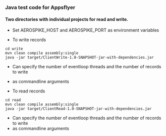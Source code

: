 ### Java test code for Appsflyer

#### Two directories with individual projects for read and write.

* Set AEROSPIKE_HOST and AEROSPIKE_PORT as environment variables

* To write records
``` 
cd write
mvn clean compile assembly:single
java -jar target/ClientWrite-1.0-SNAPSHOT-jar-with-dependencies.jar
```
* Can specify the number of eventloop threads and the number of records to write
* as commandline arguments

* To read records
``` 
cd read
mvn clean compile assembly:single
java -jar target/ClientRead-1.0-SNAPSHOT-jar-with-dependencies.jar
```
* Can specify the number of eventloop threads and the number of records to write
* as commandline arguments
